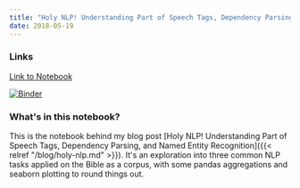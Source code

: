 ```yaml
---
title: "Holy NLP! Understanding Part of Speech Tags, Dependency Parsing, and Named Entity Recognition"
date: 2018-05-19
---
```


### Links

[Link to Notebook](https://github.com/pmbaumgartner/binder-notebooks/blob/master/holy-nlp.ipynb)

[![Binder](https://mybinder.org/badge.svg)](https://mybinder.org/v2/gh/pmbaumgartner/binder-notebooks/master)

### What's in this notebook?

This is the notebook behind my blog post [Holy NLP! Understanding Part of Speech Tags, Dependency Parsing, and Named Entity Recognition]({{< relref "/blog/holy-nlp.md" >}}). It's an exploration into three common NLP tasks applied on the Bible as a corpus, with some pandas aggregations and seaborn plotting to round things out.